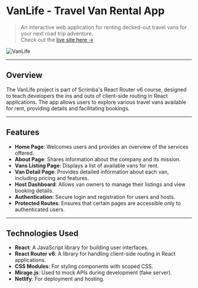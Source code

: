 # VanLife - Travel Van Rental App

> An interactive web application for renting decked-out travel vans for your next road trip adventure.  
> Check out the [live site here →](https://scrim-van-life.netlify.app/)

![VanLife](screenshot.jpg)

---

## Overview

The VanLife project is part of Scrimba's React Router v6 course, designed to teach developers the ins and outs of client-side routing in React applications. The app allows users to explore various travel vans available for rent, providing details and facilitating bookings.

---

## Features

- **Home Page**: Welcomes users and provides an overview of the services offered.
- **About Page**: Shares information about the company and its mission.
- **Vans Listing Page**: Displays a list of available vans for rent.
- **Van Detail Page**: Provides detailed information about each van, including pricing and features.
- **Host Dashboard**: Allows van owners to manage their listings and view booking details.
- **Authentication**: Secure login and registration for users and hosts.
- **Protected Routes**: Ensures that certain pages are accessible only to authenticated users.

---

## Technologies Used

- **React**: A JavaScript library for building user interfaces.
- **React Router v6**: A library for handling client-side routing in React applications.
- **CSS Modules**: For styling components with scoped CSS.
- **Mirage.js**: Used to mock APIs during development (fake server).
- **Netlify**: For deployment and hosting.

